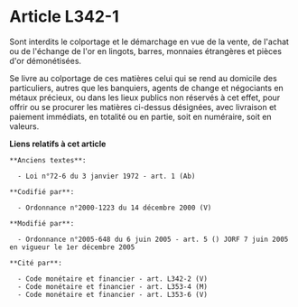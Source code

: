 # Article L342-1

Sont interdits le colportage et le démarchage en vue de la vente, de l'achat ou de l'échange de l'or en lingots, barres,
monnaies étrangères et pièces d'or démonétisées.

Se livre au colportage de ces matières celui qui se rend au domicile des particuliers, autres que les banquiers, agents de
change et négociants en métaux précieux, ou dans les lieux publics non réservés à cet effet, pour offrir ou se procurer les
matières ci-dessus désignées, avec livraison et paiement immédiats, en totalité ou en partie, soit en numéraire, soit en
valeurs.

**Liens relatifs à cet article**

	**Anciens textes**:

	  - Loi n°72-6 du 3 janvier 1972 - art. 1 (Ab)

	**Codifié par**:

	  - Ordonnance n°2000-1223 du 14 décembre 2000 (V)

	**Modifié par**:

	  - Ordonnance n°2005-648 du 6 juin 2005 - art. 5 () JORF 7 juin 2005 en vigueur le 1er décembre 2005

	**Cité par**:

	  - Code monétaire et financier - art. L342-2 (V)
	  - Code monétaire et financier - art. L353-4 (M)
	  - Code monétaire et financier - art. L353-6 (V)
